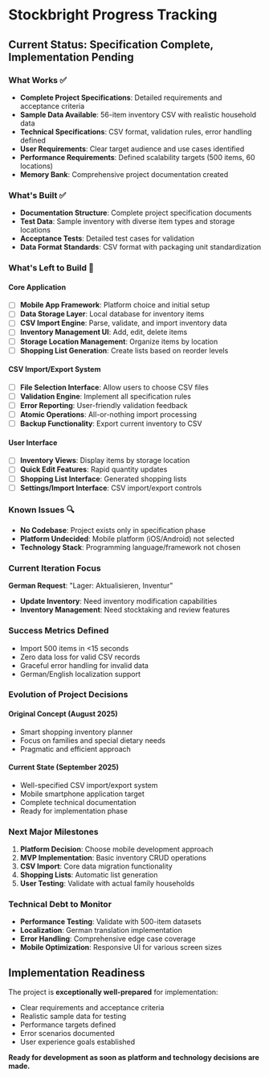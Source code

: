 # Stockbright Progress Tracking

## Current Status: Specification Complete, Implementation Pending

### What Works ✅
- **Complete Project Specifications**: Detailed requirements and acceptance criteria
- **Sample Data Available**: 56-item inventory CSV with realistic household data  
- **Technical Specifications**: CSV format, validation rules, error handling defined
- **User Requirements**: Clear target audience and use cases identified
- **Performance Requirements**: Defined scalability targets (500 items, 60 locations)
- **Memory Bank**: Comprehensive project documentation created

### What's Built ✅
- **Documentation Structure**: Complete project specification documents
- **Test Data**: Sample inventory with diverse item types and storage locations
- **Acceptance Tests**: Detailed test cases for validation
- **Data Format Standards**: CSV format with packaging unit standardization

### What's Left to Build 🚧

#### Core Application
- [ ] **Mobile App Framework**: Platform choice and initial setup
- [ ] **Data Storage Layer**: Local database for inventory items
- [ ] **CSV Import Engine**: Parse, validate, and import inventory data
- [ ] **Inventory Management UI**: Add, edit, delete items
- [ ] **Storage Location Management**: Organize items by location
- [ ] **Shopping List Generation**: Create lists based on reorder levels

#### CSV Import/Export System
- [ ] **File Selection Interface**: Allow users to choose CSV files
- [ ] **Validation Engine**: Implement all specification rules
- [ ] **Error Reporting**: User-friendly validation feedback
- [ ] **Atomic Operations**: All-or-nothing import processing
- [ ] **Backup Functionality**: Export current inventory to CSV

#### User Interface
- [ ] **Inventory Views**: Display items by storage location
- [ ] **Quick Edit Features**: Rapid quantity updates
- [ ] **Shopping List Interface**: Generated shopping lists
- [ ] **Settings/Import Interface**: CSV import/export controls

### Known Issues 🔍
- **No Codebase**: Project exists only in specification phase
- **Platform Undecided**: Mobile platform (iOS/Android) not selected
- **Technology Stack**: Programming language/framework not chosen

### Current Iteration Focus

**German Request**: "Lager: Aktualisieren, Inventur"
- **Update Inventory**: Need inventory modification capabilities
- **Inventory Management**: Need stocktaking and review features

### Success Metrics Defined
- Import 500 items in <15 seconds
- Zero data loss for valid CSV records
- Graceful error handling for invalid data
- German/English localization support

### Evolution of Project Decisions

#### Original Concept (August 2025)
- Smart shopping inventory planner
- Focus on families and special dietary needs
- Pragmatic and efficient approach

#### Current State (September 2025)
- Well-specified CSV import/export system
- Mobile smartphone application target
- Complete technical documentation
- Ready for implementation phase

### Next Major Milestones
1. **Platform Decision**: Choose mobile development approach
2. **MVP Implementation**: Basic inventory CRUD operations
3. **CSV Import**: Core data migration functionality
4. **Shopping Lists**: Automatic list generation
5. **User Testing**: Validate with actual family households

### Technical Debt to Monitor
- **Performance Testing**: Validate with 500-item datasets
- **Localization**: German translation implementation
- **Error Handling**: Comprehensive edge case coverage
- **Mobile Optimization**: Responsive UI for various screen sizes

## Implementation Readiness
The project is **exceptionally well-prepared** for implementation:
- Clear requirements and acceptance criteria
- Realistic sample data for testing
- Performance targets defined
- Error scenarios documented
- User experience goals established

**Ready for development as soon as platform and technology decisions are made.**